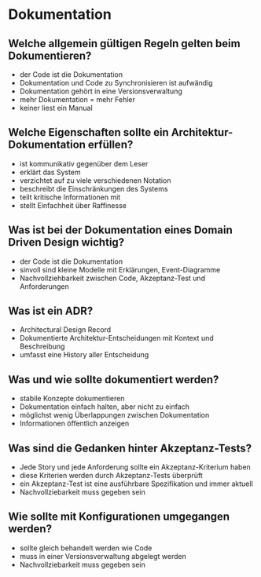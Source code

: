 # Dokumentation

## Welche allgemein gültigen Regeln gelten beim Dokumentieren?
* der Code ist die Dokumentation
* Dokumentation und Code zu Synchronisieren ist aufwändig
* Dokumentation gehört in eine Versionsverwaltung
* mehr Dokumentation = mehr Fehler
* keiner liest ein Manual

## Welche Eigenschaften sollte ein Architektur-Dokumentation erfüllen?
* ist kommunikativ gegenüber dem Leser
* erklärt das System
* verzichtet auf zu viele verschiedenen Notation
* beschreibt die Einschränkungen des Systems
* teilt kritische Informationen mit
* stellt Einfachheit über Raffinesse

## Was ist bei der Dokumentation eines Domain Driven Design wichtig?
* der Code ist die Dokumentation
* sinvoll sind kleine Modelle mit Erklärungen, Event-Diagramme
* Nachvollziehbarkeit zwischen Code, Akzeptanz-Test und Anforderungen

## Was ist ein ADR?
* Architectural Design Record
* Dokumentierte Architektur-Entscheidungen mit Kontext und Beschreibung
* umfasst eine History aller Entscheidung

## Was und wie sollte dokumentiert werden?
* stabile Konzepte dokumentieren
* Dokumentation einfach halten, aber nicht zu einfach
* möglichst wenig Überlappungen zwischen Dokumentation
* Informationen öffentlich anzeigen

## Was sind die Gedanken hinter Akzeptanz-Tests?
* Jede Story und jede Anforderung sollte ein Akzeptanz-Kriterium haben
* diese Kriterien werden durch Akzeptanz-Tests überprüft
* ein Akzeptanz-Test ist eine ausführbare Spezifikation und immer aktuell
* Nachvollziebarkeit muss gegeben sein

## Wie sollte mit Konfigurationen umgegangen werden?
* sollte gleich behandelt werden wie Code
* muss in einer Versionsverwaltung abgelegt werden
* Nachvollziebarkeit muss gegeben sein

